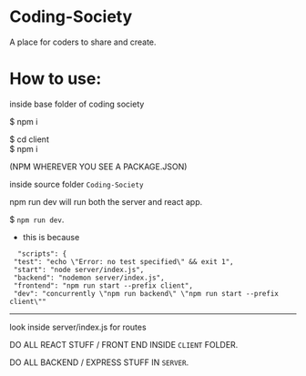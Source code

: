 # Coding-Society
A place for coders to share and create.

# How to use:

inside base folder of coding society

$ npm i

$ cd client   
$ npm i   
 
 

(NPM WHEREVER YOU SEE A PACKAGE.JSON)

inside source folder `Coding-Society`

npm run dev will run both the server and react app.

$ `npm run dev`. 
   * this is because
   ```
     "scripts": {
    "test": "echo \"Error: no test specified\" && exit 1",
    "start": "node server/index.js",
    "backend": "nodemon server/index.js",
    "frontend": "npm run start --prefix client",
    "dev": "concurrently \"npm run backend\" \"npm run start --prefix client\""
   ```

----

look inside server/index.js for routes

DO ALL REACT STUFF / FRONT END INSIDE `CLIENT` FOLDER. 

DO ALL BACKEND / EXPRESS STUFF IN `SERVER`. 

